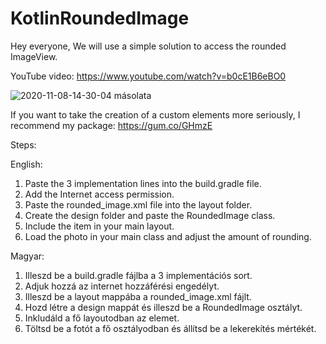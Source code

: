 # KotlinRoundedImage

Hey everyone,
We will use a simple solution to access the rounded ImageView.

YouTube video: https://www.youtube.com/watch?v=b0cE1B6eBO0

![2020-11-08-14-30-04 másolata](https://user-images.githubusercontent.com/46577836/98467600-90251780-21d6-11eb-8697-17f733a0582f.png)

If you want to take the creation of a custom elements more seriously, I recommend my package:
https://gum.co/GHmzE

Steps: 

English:
1. Paste the 3 implementation lines into the build.gradle file.
2. Add the Internet access permission.
3. Paste the rounded_image.xml file into the layout folder.
4. Create the design folder and paste the RoundedImage class.
5. Include the item in your main layout.
6. Load the photo in your main class and adjust the amount of rounding.

Magyar:
1. Illeszd be a build.gradle fájlba a 3 implementációs sort.
2. Adjuk hozzá az internet hozzáférési engedélyt.
3. Illeszd be a layout mappába a rounded_image.xml fájlt.
4. Hozd létre a design mappát és illeszd be a RoundedImage osztályt.
5. Inkludáld a fő layoutodban az elemet.
6. Töltsd be a fotót a fő osztályodban és állítsd be a lekerekítés mértékét.
